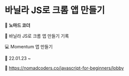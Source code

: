 # 바닐라 JS로 크롬 앱 만들기


📌 **노마드 코더**

📝 바닐라 JS로 크롬 앱 만들기 기록   

💻 Momentum 앱 만들기

📅 22.01.23 ~

🔗 <https://nomadcoders.co/javascript-for-beginners/lobby>
